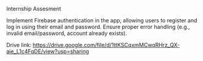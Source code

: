 Internship Assesment

Implement Firebase authentication in the app, allowing users to register and log in using their email and password.
Ensure proper error handling (e.g., invalid email/password, account already exists).


Drive link:
https://drive.google.com/file/d/1ttKSCqxmMCwqRHrz_QX-aie_L1c4FqDE/view?usp=sharing
